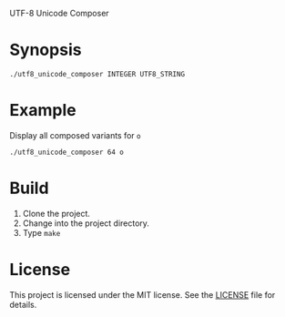 UTF-8 Unicode Composer

# Synopsis

    ./utf8_unicode_composer INTEGER UTF8_STRING

# Example

Display all composed variants for `o`

    ./utf8_unicode_composer 64 o

# Build

1. Clone the project.
2. Change into the project directory.
3. Type `make`

# License

This project is licensed under the MIT license.
See the [LICENSE](LICENSE) file for details.

